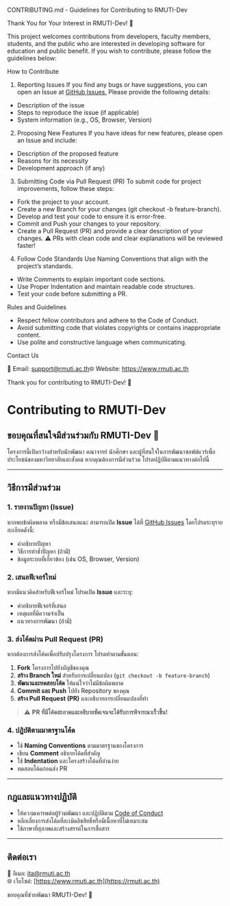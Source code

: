 CONTRIBUTING.md - Guidelines for Contributing to RMUTI-Dev

Thank You for Your Interest in RMUTI-Dev! 🎉

This project welcomes contributions from developers, faculty members, students, and the public who are interested in developing software for education and public benefit. If you wish to contribute, please follow the guidelines below:

How to Contribute

1. Reporting Issues
If you find any bugs or have suggestions, you can open an Issue at [GitHub Issues.](https://github.com/RMUTI-Dev/repository/issues) Please provide the following details:
- Description of the issue
- Steps to reproduce the issue (if applicable)
- System information (e.g., OS, Browser, Version)

2. Proposing New Features
If you have ideas for new features, please open an Issue and include:
- Description of the proposed feature
- Reasons for its necessity
- Development approach (if any)

3. Submitting Code via Pull Request (PR)
To submit code for project improvements, follow these steps:
- Fork the project to your account.
- Create a new Branch for your changes (git checkout -b feature-branch).
- Develop and test your code to ensure it is error-free.
- Commit and Push your changes to your repository.
- Create a Pull Request (PR) and provide a clear description of your changes.
⚠ PRs with clean code and clear explanations will be reviewed faster!

4. Follow Code Standards
Use Naming Conventions that align with the project’s standards.
- Write Comments to explain important code sections.
- Use Proper Indentation and maintain readable code structures.
- Test your code before submitting a PR.

Rules and Guidelines
- Respect fellow contributors and adhere to the Code of Conduct.
- Avoid submitting code that violates copyrights or contains inappropriate content.
- Use polite and constructive language when communicating.

Contact Us

📧 Email: support@rmuti.ac.th🌐 Website: https://www.rmuti.ac.th

Thank you for contributing to RMUTI-Dev! 🚀


# Contributing to RMUTI-Dev

## ขอบคุณที่สนใจมีส่วนร่วมกับ RMUTI-Dev 🎉
โครงการนี้เปิดกว้างสำหรับนักพัฒนา คณาจารย์ นักศึกษา และผู้ที่สนใจในการพัฒนาซอฟต์แวร์เพื่อประโยชน์ของมหาวิทยาลัยและสังคม หากคุณต้องการมีส่วนร่วม โปรดปฏิบัติตามแนวทางต่อไปนี้

---

## วิธีการมีส่วนร่วม

### 1. รายงานปัญหา (Issue)
หากพบข้อผิดพลาด หรือมีข้อเสนอแนะ สามารถเปิด **Issue** ได้ที่ [GitHub Issues](https://github.com/RMUTI-Dev/repository/issues) โดยโปรดระบุรายละเอียดดังนี้:
- คำอธิบายปัญหา
- วิธีการทำซ้ำปัญหา (ถ้ามี)
- ข้อมูลระบบที่เกี่ยวข้อง (เช่น OS, Browser, Version)

### 2. เสนอฟีเจอร์ใหม่
หากมีแนวคิดสำหรับฟีเจอร์ใหม่ โปรดเปิด **Issue** และระบุ:
- คำอธิบายฟีเจอร์ที่เสนอ
- เหตุผลที่มีความจำเป็น
- แนวทางการพัฒนา (ถ้ามี)

### 3. ส่งโค้ดผ่าน Pull Request (PR)
หากต้องการส่งโค้ดเพื่อปรับปรุงโครงการ โปรดทำตามขั้นตอน:
1. **Fork** โครงการไปยังบัญชีของคุณ
2. **สร้าง Branch ใหม่** สำหรับการเปลี่ยนแปลง (`git checkout -b feature-branch`)
3. **พัฒนาและทดสอบโค้ด** ให้แน่ใจว่าไม่มีข้อผิดพลาด
4. **Commit และ Push** ไปยัง Repository ของคุณ
5. **สร้าง Pull Request (PR)** และอธิบายการเปลี่ยนแปลงที่ทำ

> ⚠ **PR ที่มีโค้ดสะอาดและอธิบายชัดเจนจะได้รับการพิจารณาเร็วขึ้น!**

### 4. ปฏิบัติตามมาตรฐานโค้ด
- ใช้ **Naming Conventions** ตามมาตรฐานของโครงการ
- เขียน **Comment** อธิบายโค้ดที่สำคัญ
- ใช้ **Indentation** และโครงสร้างโค้ดที่อ่านง่าย
- ทดสอบโค้ดก่อนส่ง PR

---

## กฎและแนวทางปฏิบัติ
- ให้ความเคารพต่อผู้ร่วมพัฒนา และปฏิบัติตาม [Code of Conduct](CODE_OF_CONDUCT.md)
- หลีกเลี่ยงการส่งโค้ดที่ละเมิดลิขสิทธิ์หรือมีเนื้อหาที่ไม่เหมาะสม
- ใช้ภาษาที่สุภาพและสร้างสรรค์ในการสื่อสาร

---

## ติดต่อเรา
📧 อีเมล: ita@rmuti.ac.th  
🌐 เว็บไซต์: [https://www.rmuti.ac.th](https://rmuti.ac.th)

ขอบคุณที่ช่วยพัฒนา RMUTI-Dev! 🚀
